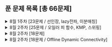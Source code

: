 ## 푼 문제 목록 [총 66문제]

<details>
<summary>8월 1주차 [23문제 / 선인장, lazy전파, 이분매칭]</summary>
<div markdown="1">
  
|번호|티어|제목|
|--|--|--|
|1194|골드1|달이 차오른다, 가자.|
|2515|골드2|전시장|
|3197|골드1|백조의 호수|
|2075|골드5|N번째 큰 수|
|1135|골드1|뉴스 전하기|
|18234|골드4|당근 훔쳐 먹기|
|4090|골드3|뱀파이어 숫자|
|2306|골드3|유전자|
|12969|골드1|ABC|
|1219|골드2|오민식의 고민|
|1976|골드4|여행 가자|
|10891|플래3|Cactus? Not cactus?|
|2111|플래2|선인장|
|1170|플래3|선인장의 개수|
|2688|골드5|줄어들지 않아|
|12837|골드1|가계부 (Hard)|
|12836|브론즈2|가계부 (Easy)|
|10999|플래4|구간 합 구하기2|
|16975|플래4|수열과 쿼리 21|
|17265|골드5|나의 인생에는 수학과 함께|
|21738|골드5|얼음깨기 펭귄|
|15927|골드5|회문은 회문아니야!|
|2170|골드5|선 긋기|
|11375|플래4|열혈강호|

</div>
</details>

<details>
<summary>8월 2주차 [25문제 / 오일러 피 함수, KMP, 스위핑]</summary>
<div markdown="1">
  
|번호|티어|제목|
|--|--|--|
|9576|골드1|책 나눠주기|
|14722|골드4|우유 도시|
|2616|골드4|소형기관차|
|1949|골드1|우수 마을|
|1810|골드4|징검다리 달리기 2|
|2457|골드4|공주님의 정원|
|10217|골드1|KCM Travel|
|19701|골드2|소 운전한다.|
|1298|플래5|노트북의 주인을 찾아서|
|5463|골드1|건포도|
|3101|골드2|토끼의 이동|
|19577|플래5|수학은 재밌어|
|15038|플래5|Lounge Lizards|
|4354|플래5|문자열 제곱|
|9545|플래5|폭탄 받아라|
|1101|골드4|스티커 정리1|
|1915|골드5|가장 큰 정사각형★|
|15783|플래4|세진 바이러스|
|2261|플래3|가장 가까운 두 점|
|16500|실버2|문자열 판별|
|3499|골드1|미토콘드리아 이브|
|21777|골드1|리버스 가희와 프로세스 1|
|10211|실버3|Maximum Subarray|
|2208|골드2|보석 줍기|
|14226|골드5|이모티콘|

</div>
</details>

<details>
<summary>8월 2주차 [18문제]</summary>
<div markdown="1">
  
|번호|티어|제목|
|--|--|--|
|1302|실버4|베스트셀러|
|1874|실버3|스택 수열|
|1715|골드4|카드 정렬하기|
|11567|골드2|선진이의 겨울 왕국|
|6198|골드5|옥상 정원 꾸미기|
|22876|플래4|츠바메가에시|
|11003|플래5|최솟값 찾기|
|18809|골드1|Gaaaaaaaaaarden|
|11309|플래5|파워!!달걀|
|21611|골드2|마법사 상어와 블리자드|
|13283|플래5|Daruma Otoshi|
|9878|골드4|절망적인 줄|
|9279|골드2|얼어붙은 스프링쿨러|
|9275|플래2|토끼와 상근★|
|2204|실버5|도비의 난독증 테스트|
|1858|플래5|기울기가 가장 큰 두 점★|
|1016|골드1|제곱 ㄴㄴ 수|
|1437|골드4|수 분해|

</div>
</details>

<details>
<summary>8월 2주차 [18문제 / Offline Dynamic Connectivity]</summary>
<div markdown="1">
  
|번호|티어|제목|
|--|--|--|
|1351|골드4|무한 수열|
|3745|골드2|오름세|
|18785|플래5|Clock Tree|
|13560|플래5|축구 게임|
|1188|골드5|음식 평론가|
|1885|골드5|비부분수열|
|5817|플래4|고통받는 난쟁이들|
|2759|골드4|팬케이크 뒤집기|
|1744|골드4|수 묶기|
|16911|다이아5|그래프와 쿼리|
|16912|다이아5|트리와 쿼리 12|
|17454|골드3|갓|
|19847|골드2|여우 신탁|
|15490|골드1|즐거운 게임|
|12845|실버3|모두의 마블|
|13139|플래3|Grid Forest|

</div>
</details>